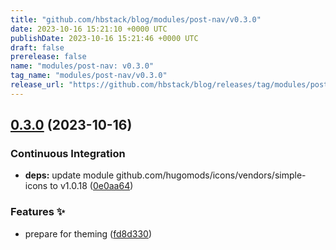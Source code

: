 ```yaml
---
title: "github.com/hbstack/blog/modules/post-nav/v0.3.0"
date: 2023-10-16 15:21:10 +0000 UTC
publishDate: 2023-10-16 15:21:46 +0000 UTC
draft: false
prerelease: false
name: "modules/post-nav: v0.3.0"
tag_name: "modules/post-nav/v0.3.0"
release_url: "https://github.com/hbstack/blog/releases/tag/modules/post-nav/v0.3.0"
---
```


## [0.3.0](https://github.com/hbstack/blog/compare/modules/post-nav/v0.2.15...modules/post-nav/v0.3.0) (2023-10-16)


### Continuous Integration

* **deps:** update module github.com/hugomods/icons/vendors/simple-icons to v1.0.18 ([0e0aa64](https://github.com/hbstack/blog/commit/0e0aa64309a8afe05a0b84d56620b677423be0cc))


### Features ✨

* prepare for theming ([fd8d330](https://github.com/hbstack/blog/commit/fd8d3302218dec96344cb13466de270e6a71dc6c))

